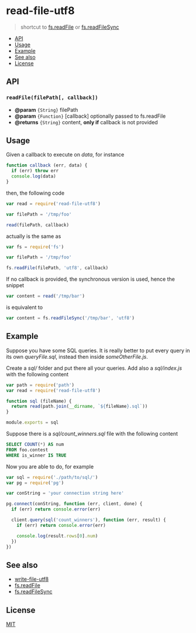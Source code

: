 # read-file-utf8

> shortcut to [fs.readFile][readFile] or [fs.readFileSync][readFileSync]

* [API](#api)
* [Usage](#usage)
* [Example](#example)
* [See also](#see-also)
* [License](#license)

## API

### `readFile(filePath[, callback])`

* **@param** `{String}` filePath
* **@param** `{Function}` [callback] optionally passed to fs.readFile
* **@returns** `{String}` content, **only if** callback is not provided

## Usage

Given a callback to execute on *data*, for instance

```javascript
function callback (err, data) {
  if (err) throw err
  console.log(data)
}
```

then, the following code

```javascript
var read = require('read-file-utf8')

var filePath = '/tmp/foo'

read(filePath, callback)
```

actually is the same as

```javascript
var fs = require('fs')

var filePath = '/tmp/foo'

fs.readFile(filePath, 'utf8', callback)
```

If no callback is provided, the synchronous version is used, hence the snippet

```javascript
var content = read('/tmp/bar')
```

is equivalent to

```javascript
var content = fs.readFileSync('/tmp/bar', 'utf8')
```

## Example

Suppose you have some SQL queries. It is really better to put every query
in its own *queryFile.sql*, instead then inside *someOtherFile.js*.

Create a *sql/* folder and put there all your queries. Add also a
*sql/index.js* with the following content

```javascript
var path = require('path')
var read = require('read-file-utf8')

function sql (fileName) {
  return read(path.join(__dirname, `${fileName}.sql`))
}

module.exports = sql
```

Suppose there is a *sql/count_winners.sql* file with the following content

```sql
SELECT COUNT(*) AS num
FROM foo.contest
WHERE is_winner IS TRUE
```

Now you are able to do, for example

```javascript
var sql = require('./path/to/sql/')
var pg = require('pg')

var conString = 'your connection string here'

pg.connect(conString, function (err, client, done) {
  if (err) return console.error(err)

  client.query(sql('count_winners'), function (err, result) {
    if (err) return console.error(err)

    console.log(result.rows[0].num)
  })
})
```

## See also

* [write-file-utf8](http://npm.im/write-file-utf8)
* [fs.readFile][readFile]
* [fs.readFileSync][readFileSync]

## License

[MIT](http://g14n.info/mit-license/)

[readFile]: https://nodejs.org/api/fs.html#fs_fs_readfile_file_options_callback
[readFileSync]: https://nodejs.org/api/fs.html#fs_fs_readfilesync_file_options
